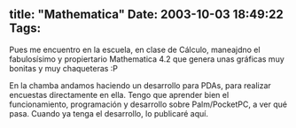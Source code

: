 title: "Mathematica"
Date: 2003-10-03 18:49:22
Tags: 
---
<p>Pues me encuentro en la escuela, en clase de Cálculo, maneajdno el fabulosísimo y propiertario Mathematica 4.2 que genera unas gráficas muy bonitas y muy chaqueteras :P</p>

<p>En la chamba andamos haciendo un desarrollo para PDAs, para realizar encuestas directamente en ella. Tengo que aprender bien el funcionamiento, programación y desarrollo sobre Palm/PocketPC, a ver qué pasa. Cuando ya tenga el desarrollo, lo publicaré aquí.</p>

